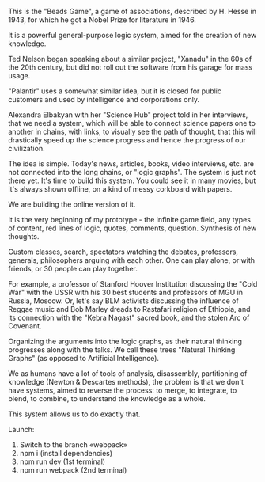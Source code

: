 This is the "Beads Game", a game of associations, described by H. Hesse in 1943, for which he got a Nobel Prize for literature in 1946. 

It is a powerful general-purpose logic system, aimed for the creation of new knowledge. 

Ted Nelson began speaking about a similar project, "Xanadu" in the 60s of the 20th century, but did not roll out the software from his garage for mass usage.

"Palantir" uses a somewhat similar idea, but it is closed for public customers and used by intelligence and corporations only.

Alexandra Elbakyan with her "Science Hub" project told in her interviews, that we need a system, which will be able to connect science papers one to another in chains, with links, to visually see the path of thought, that this will drastically speed up the science progress and hence the progress of our civilization. 

The idea is simple. Today's news, articles, books, video interviews, etc. are not connected into the long chains, or "logic graphs". The system is just not there yet. It's time to build this system. You could see it in many movies, but it's always shown offline, on a kind of messy corkboard with papers. 
 
We are building the online version of it.

It is the very beginning of my prototype - the infinite game field, any types of content, red lines of logic, quotes, comments, question. Synthesis of new thoughts. 

Custom classes, search, spectators watching the debates, professors, generals, philosophers arguing with each other. One can play alone, or with friends, or 30 people can play together.

For example, a professor of Stanford Hoover Institution discussing the "Cold War" with the USSR with his 30 best students and professors of MGU in Russia, Moscow. Or, let's say BLM activists discussing the influence of Reggae music and Bob Marley dreads to Rastafari religion of Ethiopia, and its connection with the "Kebra Nagast" sacred book, and the stolen Arc of Covenant. 

Organizing the arguments into the logic graphs, as their natural thinking progresses along with the talks. We call these trees "Natural Thinking Graphs" (as opposed to Artificial Intelligence). 

We as humans have a lot of tools of analysis, disassembly, partitioning of knowledge (Newton & Descartes methods), the problem is that we don't have systems, aimed to reverse the process: to merge, to integrate, to blend, to combine, to understand the knowledge as a whole. 

This system allows us to do exactly that.


Launch:
1) Switch to the branch «webpack» 
2) npm i (install dependencies)
3) npm run dev (1st terminal)
4) npm run webpack (2nd terminal)
